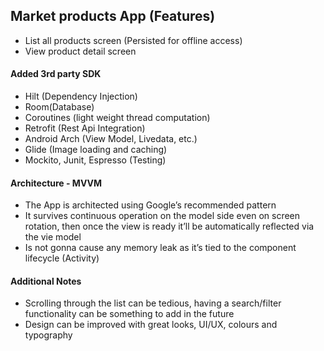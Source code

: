## Market products App (Features)

* List all products screen (Persisted for offline access)
* View product detail screen

#### Added 3rd party SDK

* Hilt (Dependency Injection)
* Room(Database)
* Coroutines (light weight thread computation)
* Retrofit (Rest Api Integration)
* Android Arch (View Model, Livedata, etc.)
* Glide (Image loading and caching)
* Mockito, Junit, Espresso (Testing)

#### Architecture - MVVM

* The App is architected using Google’s recommended pattern
* It survives continuous operation on the model side even on screen rotation, then once the view is ready it’ll be automatically reflected via the vie model
* Is not gonna cause any memory leak as it’s tied to the component lifecycle (Activity)

#### Additional Notes

* Scrolling through the list can be tedious, having a search/filter functionality can be something to add in the future
* Design can be improved with great looks, UI/UX, colours and typography
